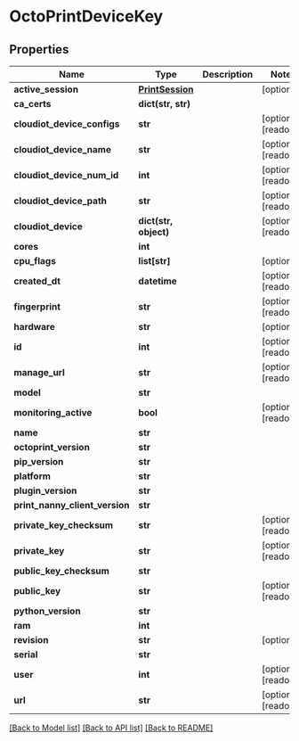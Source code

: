# OctoPrintDeviceKey


## Properties
Name | Type | Description | Notes
------------ | ------------- | ------------- | -------------
**active_session** | [**PrintSession**](PrintSession.md) |  | [optional] 
**ca_certs** | **dict(str, str)** |  | 
**cloudiot_device_configs** | **str** |  | [optional] [readonly] 
**cloudiot_device_name** | **str** |  | [optional] [readonly] 
**cloudiot_device_num_id** | **int** |  | [optional] [readonly] 
**cloudiot_device_path** | **str** |  | [optional] [readonly] 
**cloudiot_device** | **dict(str, object)** |  | [optional] [readonly] 
**cores** | **int** |  | 
**cpu_flags** | **list[str]** |  | [optional] 
**created_dt** | **datetime** |  | [optional] [readonly] 
**fingerprint** | **str** |  | [optional] [readonly] 
**hardware** | **str** |  | [optional] 
**id** | **int** |  | [optional] [readonly] 
**manage_url** | **str** |  | [optional] [readonly] 
**model** | **str** |  | 
**monitoring_active** | **bool** |  | [optional] [readonly] 
**name** | **str** |  | 
**octoprint_version** | **str** |  | 
**pip_version** | **str** |  | 
**platform** | **str** |  | 
**plugin_version** | **str** |  | 
**print_nanny_client_version** | **str** |  | 
**private_key_checksum** | **str** |  | [optional] [readonly] 
**private_key** | **str** |  | [optional] [readonly] 
**public_key_checksum** | **str** |  | 
**public_key** | **str** |  | [optional] [readonly] 
**python_version** | **str** |  | 
**ram** | **int** |  | 
**revision** | **str** |  | [optional] 
**serial** | **str** |  | 
**user** | **int** |  | [optional] [readonly] 
**url** | **str** |  | [optional] [readonly] 

[[Back to Model list]](../README.md#documentation-for-models) [[Back to API list]](../README.md#documentation-for-api-endpoints) [[Back to README]](../README.md)


